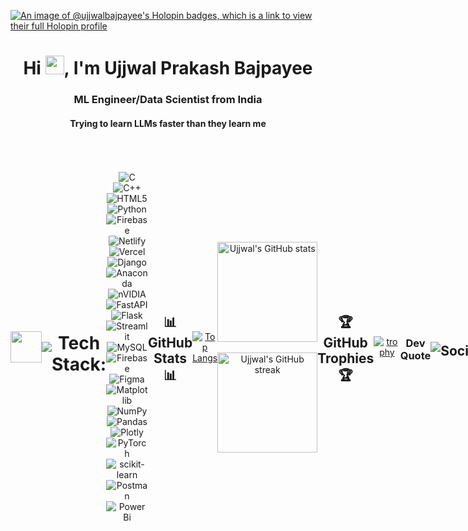 [![An image of @ujjwalbajpayee's Holopin badges, which is a link to view their full Holopin profile](https://holopin.me/ujjwalbajpayee)](https://holopin.io/@ujjwalbajpayee)
<h1 align="center">Hi <img src="https://em-content.zobj.net/source/animated-noto-color-emoji/356/waving-hand_1f44b.gif" width="30"/>, I'm Ujjwal Prakash Bajpayee</h1>
<h3 align="center">ML Engineer/Data Scientist from India</h3>
<h4 align="center">Trying to learn LLMs faster than they learn me</h4>
<div align="center" style="display:flex;flex-direction:row;align-items:center">
</p>
<img style="max-height: inherit; height:50px; "src="https://media.giphy.com/media/WUlplcMpOCEmTGBtBW/giphy.gif" >

![](https://komarev.com/ghpvc/?username=Ujjwal-Bajpayee)

#  Tech Stack:
![C](https://img.shields.io/badge/c-%2300599C.svg?style=plastic&logo=c&logoColor=white) ![C++](https://img.shields.io/badge/c++-%2300599C.svg?style=plastic&logo=c%2B%2B&logoColor=white) ![HTML5](https://img.shields.io/badge/html5-%23E34F26.svg?style=plastic&logo=html5&logoColor=white) ![Python](https://img.shields.io/badge/python-3670A0?style=plastic&logo=python&logoColor=ffdd54) ![Firebase](https://img.shields.io/badge/firebase-%23039BE5.svg?style=plastic&logo=firebase) ![Netlify](https://img.shields.io/badge/netlify-%23000000.svg?style=plastic&logo=netlify&logoColor=#00C7B7) ![Vercel](https://img.shields.io/badge/vercel-%23000000.svg?style=plastic&logo=vercel&logoColor=white) ![Django](https://img.shields.io/badge/django-%23092E20.svg?style=plastic&logo=django&logoColor=white) ![Anaconda](https://img.shields.io/badge/Anaconda-%2344A833.svg?style=plastic&logo=anaconda&logoColor=white) ![nVIDIA](https://img.shields.io/badge/cuda-000000.svg?style=plastic&logo=nVIDIA&logoColor=green) ![FastAPI](https://img.shields.io/badge/FastAPI-005571?style=plastic&logo=fastapi) ![Flask](https://img.shields.io/badge/flask-%23000.svg?style=plastic&logo=flask&logoColor=white) ![Streamlit](https://img.shields.io/badge/Streamlit-%23FE4B4B.svg?style=plastic&logo=streamlit&logoColor=white) ![MySQL](https://img.shields.io/badge/mysql-4479A1.svg?style=plastic&logo=mysql&logoColor=white) ![Firebase](https://img.shields.io/badge/firebase-a08021?style=plastic&logo=firebase&logoColor=ffcd34) ![Figma](https://img.shields.io/badge/figma-%23F24E1E.svg?style=plastic&logo=figma&logoColor=white) ![Matplotlib](https://img.shields.io/badge/Matplotlib-%23ffffff.svg?style=plastic&logo=Matplotlib&logoColor=black) ![NumPy](https://img.shields.io/badge/numpy-%23013243.svg?style=plastic&logo=numpy&logoColor=white) ![Pandas](https://img.shields.io/badge/pandas-%23150458.svg?style=plastic&logo=pandas&logoColor=white) ![Plotly](https://img.shields.io/badge/Plotly-%233F4F75.svg?style=plastic&logo=plotly&logoColor=white) ![PyTorch](https://img.shields.io/badge/PyTorch-%23EE4C2C.svg?style=plastic&logo=PyTorch&logoColor=white) ![scikit-learn](https://img.shields.io/badge/scikit--learn-%23F7931E.svg?style=plastic&logo=scikit-learn&logoColor=white) ![Postman](https://img.shields.io/badge/Postman-FF6C37?style=plastic&logo=postman&logoColor=white) ![Power Bi](https://img.shields.io/badge/power_bi-F2C811?style=plastic&logo=powerbi&logoColor=black)
## 📊 GitHub Stats 📊

[![Top Langs](https://github-readme-stats.vercel.app/api/top-langs/?username=Ujjwal-Bajpayee&layout=compact&theme=midnight-purple)](https://github.com/Ujjwal-Bajpayee/github-readme-stats)

<p >
    <img src="https://github-readme-stats.vercel.app/api?username=Ujjwal-Bajpayee&show_icons=true&theme=midnight-purple" alt="Ujjwal's GitHub stats" height="160"> 
    &nbsp; &nbsp; 
    <img src="https://github-readme-streak-stats.herokuapp.com?user=Ujjwal-Bajpayee&theme=midnight-purple" alt="Ujjwal's GitHub streak" height="160">
</p>

<br> <be>


## 🏆 GitHub Trophies 🏆

[![trophy](https://github-profile-trophy.vercel.app/?username=Ujjwal-Bajpayee&theme=darkhub&row=2&column=3&margin-w=20&margin-h=20)](https://github.com/Ujjwal-Bajpayee/github-profile-trophy)


###  Dev Quote
![](https://quotes-github-readme.vercel.app/api?type=horizontal&theme=radical)


## Socials:
<p align="center">
  <a href="https://www.linkedin.com/in/ujjwal-bajpayee/">
    <img src="https://bentos.jkominovic.dev/api/v1/bento-cards?url=https%3A%2F%2Fwww.linkedin.com%2Fin%2Fujjwal-bajpayee%2F&subtitle=%40ujjwal-bajpayee&size=square&rounded=24" alt="LinkedIn" width="150">
  </a>&nbsp;&nbsp;&nbsp;

  <a href="mailto:ujjwalprakash02@gmail.com">
  <img src="https://bentos.jkominovic.dev/api/v1/bento-cards?url=ujjwalprakash02%40gmail.com&subtitle=ujjwalprakash02@gmail.com&size=square&rounded=24" alt="Email" width="150">
</a>

  <a href="https://discordapp.com/users/ujjwal_bajpayee">
    <img src="https://bentos.jkominovic.dev/api/v1/bento-cards?url=https%3A%2F%2Fdiscordapp.com%2Fusers%2Fujjwal_bajpayee&subtitle=%40ujjwal_bajpayee&size=square&rounded=24" alt="Discord" width="150">
  </a>&nbsp;&nbsp;&nbsp;

  <a href="https://github.com/Ujjwal-Bajpayee">
    <img src="https://bentos.jkominovic.dev/api/v1/bento-cards?url=https%3A%2F%2Fgithub.com%2FUjjwal-Bajpayee&subtitle=%2FUjjwal-Bajpayee&size=square&rounded=24" alt="GitHub" width="150">
  </a>
</p>

<div align="center">
  <img src="https://user-images.githubusercontent.com/74038190/212284115-f47cd8ff-2ffb-4b04-b5bf-4d1c14c0247f.gif" width="100%">
  
  ### 💖 Thanks for visiting! Let's connect and build something amazing! 🚀
  
  <img src="https://raw.githubusercontent.com/Trilokia/Trilokia/379277808c61ef204768a61bbc5d25bc7798ccf1/bottom_header.svg" width="100%"/>
</div>

[![](https://visitcount.itsvg.in/api?id=Ujjwal-Bajpayee&icon=0&color=0)](https://visitcount.itsvg.in)

<!-- Proudly created with GPRM ( https://gprm.itsvg.in ) -->
